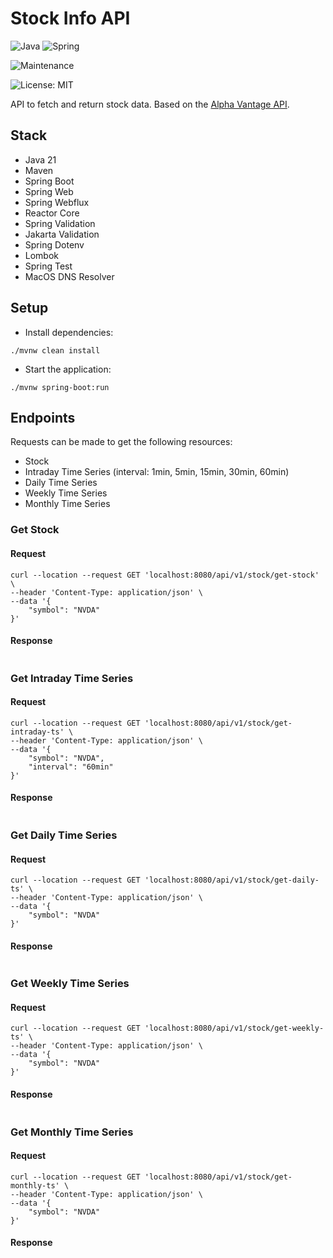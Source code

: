 # Stock Info API

![Java](https://img.shields.io/badge/java-%23ED8B00.svg?style=for-the-badge&logo=openjdk&logoColor=white) ![Spring](https://img.shields.io/badge/spring-%236DB33F.svg?style=for-the-badge&logo=spring&logoColor=white)

![Maintenance](https://img.shields.io/badge/Maintained%3F-yes-green.svg)

![License: MIT](https://img.shields.io/badge/License-MIT-yellow.svg)

API to fetch and return stock data. Based on the [Alpha Vantage API](https://www.alphavantage.co).

## Stack

- Java 21
- Maven
- Spring Boot
- Spring Web
- Spring Webflux
- Reactor Core
- Spring Validation
- Jakarta Validation
- Spring Dotenv
- Lombok
- Spring Test
- MacOS DNS Resolver

## Setup

- Install dependencies:

```
./mvnw clean install
```

- Start the application:

```
./mvnw spring-boot:run
```

## Endpoints

Requests can be made to get the following resources:

- Stock
- Intraday Time Series (interval: 1min, 5min, 15min, 30min, 60min)
- Daily Time Series
- Weekly Time Series
- Monthly Time Series

### Get Stock

#### Request

```
curl --location --request GET 'localhost:8080/api/v1/stock/get-stock' \
--header 'Content-Type: application/json' \
--data '{
    "symbol": "NVDA"
}'
```

#### Response

```

```

### Get Intraday Time Series

#### Request

```
curl --location --request GET 'localhost:8080/api/v1/stock/get-intraday-ts' \
--header 'Content-Type: application/json' \
--data '{
    "symbol": "NVDA",
    "interval": "60min"
}'
```

#### Response

```

```

### Get Daily Time Series

#### Request

```
curl --location --request GET 'localhost:8080/api/v1/stock/get-daily-ts' \
--header 'Content-Type: application/json' \
--data '{
    "symbol": "NVDA"
}'
```

#### Response

```

```

### Get Weekly Time Series

#### Request

```
curl --location --request GET 'localhost:8080/api/v1/stock/get-weekly-ts' \
--header 'Content-Type: application/json' \
--data '{
    "symbol": "NVDA"
}'
```

#### Response

```

```

### Get Monthly Time Series

#### Request

```
curl --location --request GET 'localhost:8080/api/v1/stock/get-monthly-ts' \
--header 'Content-Type: application/json' \
--data '{
    "symbol": "NVDA"
}'
```

#### Response

```

```
